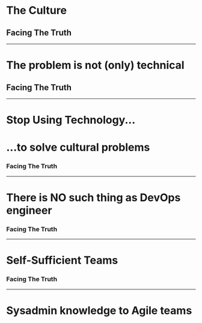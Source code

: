 <!-- .slide: data-background="img/culture.jpeg" -->
# The Culture


<!-- .slide: data-background="../img/background/truth.jpg" -->
## Facing The Truth

---

# The problem is not (only) technical


<!-- .slide: data-background="../img/background/truth.jpg" -->
## Facing The Truth

---

# Stop Using Technology...
# ...to solve cultural problems<!-- .element: class="fragment" -->


<!-- .slide: data-background="../img/background/truth.jpg" -->
### Facing The Truth

---

# There is NO such thing as DevOps engineer


<!-- .slide: data-background="../img/background/silos.jpeg" -->
### Facing The Truth

---

# Self-Sufficient Teams


<!-- .slide: data-background="../img/background/silos.jpeg" -->
### Facing The Truth

---

# Sysadmin knowledge to Agile teams